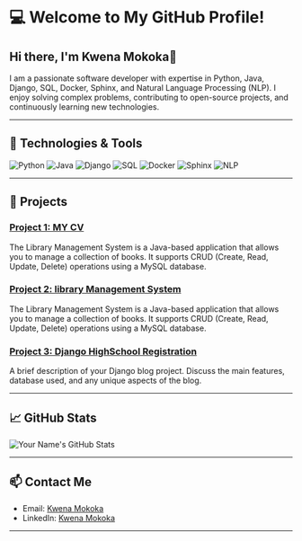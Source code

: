 # 💻 Welcome to My GitHub Profile!


## Hi there, I'm Kwena Mokoka👋



I am a passionate software developer with expertise in Python, Java, Django, SQL, Docker, Sphinx, and Natural Language Processing (NLP). I enjoy solving complex problems, contributing to open-source projects, and continuously learning new technologies.

---

## 🔧 Technologies & Tools

![Python](https://img.shields.io/badge/-Python-333?style=flat&logo=python)
![Java](https://img.shields.io/badge/-Java-333?style=flat&logo=java&logoColor=007396)
![Django](https://img.shields.io/badge/-Django-333?style=flat&logo=django)
![SQL](https://img.shields.io/badge/-SQL-333?style=flat&logo=postgresql)
![Docker](https://img.shields.io/badge/-Docker-333?style=flat&logo=docker)
![Sphinx](https://img.shields.io/badge/-Sphinx-333?style=flat&logo=sphinx)
![NLP](https://img.shields.io/badge/-NLP-333?style=flat&logo=nlp)


---

## 📂 Projects

### [Project 1: MY CV](https://github.com/KwenaMokoka/MyCV)

The Library Management System is a Java-based application that allows you to manage a collection of books. 
It supports CRUD (Create, Read, Update, Delete) operations using a MySQL database.

### [Project 2: library Management System](https://github.com/KwenaMokoka/libraryManagement)

The Library Management System is a Java-based application that allows you to manage a collection of books. 
It supports CRUD (Create, Read, Update, Delete) operations using a MySQL database.

### [Project 3: Django HighSchool Registration ](https://github.com/KwenaMokoka/django-)
A brief description of your Django blog project. Discuss the main features, database used, and any unique aspects of the blog.

---

## 📈 GitHub Stats

![Your Name's GitHub Stats](https://github-readme-stats.vercel.app/api?username=yourusername&show_icons=true&hide_border=true)

---

## 📫 Contact Me

- Email: [Kwena Mokoka](mailto:your.email@example.com)
- LinkedIn: [Kwena Mokoka](https://www.linkedin.com/in/KwenaMokoka)

---

